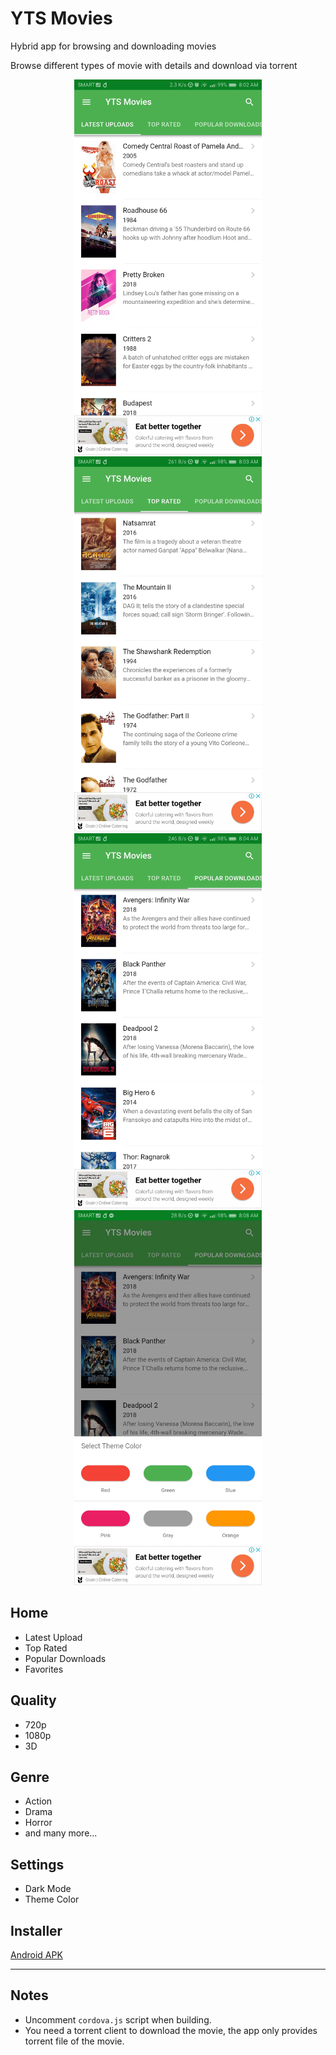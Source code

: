 # YTS Movies
Hybrid app for browsing and downloading movies

Browse different types of movie with details and download via torrent 

<p align="middle" float="left">
<img src="https://github.com/johndavemanuel/yts-movies/blob/master/screenshots/yts-movies-1.jpg" width="300">
<img src="https://github.com/johndavemanuel/yts-movies/blob/master/screenshots/yts-movies-2.jpg" width="300">
<img src="https://github.com/johndavemanuel/yts-movies/blob/master/screenshots/yts-movies-3.jpg" width="300">
<img src="https://github.com/johndavemanuel/yts-movies/blob/master/screenshots/yts-movies-4.jpg" width="300">
</p>

## Home
- Latest Upload
- Top Rated
- Popular Downloads
- Favorites

## Quality
- 720p
- 1080p
- 3D

## Genre
- Action
- Drama
- Horror
- and many more...

## Settings
- Dark Mode
- Theme Color

## Installer
[Android APK](https://github.com/johndavemanuel/yts-movies/tree/master/apk)

---

## Notes
- Uncomment `cordova.js` script when building.
- You need a torrent client to download the movie, the app only provides torrent file of the movie.
